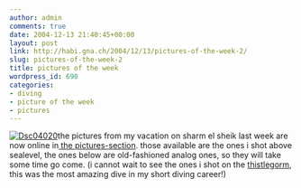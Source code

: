 ```yaml
---
author: admin
comments: true
date: 2004-12-13 21:40:45+00:00
layout: post
link: http://habi.gna.ch/2004/12/13/pictures-of-the-week-2/
slug: pictures-of-the-week-2
title: pictures of the week
wordpress_id: 690
categories:
- diving
- picture of the week
- pictures
---
```



[![Dsc04020](http://habi.gna.ch/blog/images/DSC04020-tm.jpg)](http://habi.gna.ch/blog/images/DSC04020.jpg)the pictures from my vacation on sharm el sheik last week are now online in[ the pictures-section](http://habi.gna.ch/pics/Sharm/). those available are the ones i shot above sealevel, the ones below are old-fashioned analog ones, so they will take some time go come. (i cannot wait to see the ones i shot on the [thistlegorm](http://www.touregypt.net/vdc/Thistle.htm), this was the most amazing dive in my short diving career!)

